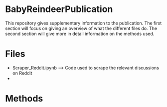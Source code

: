 # BabyReindeerPublication
This repository gives supplementary information to the publication. The first section will focus on giving an overview of what the different files do. The second section will give more in detail information on the methods used. 

# Files
- Scraper_Reddit.ipynb --> Code used to scrape the relevant discussions on Reddit
- 


# Methods
